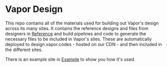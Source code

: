 # Vapor Design

This repo contains all of the materials used for building out Vapor's design across its many sites. It contains the reference designs and files from designers in [Reference](/Reference/) and build pipelines and code to generate the necessary files to be included in Vapor's sites. These are automatically deployed to design.vapor.codes - hosted on our CDN - and then included in the different sites.

There is an example site in [Example](/Example/) to show you how it's used.

